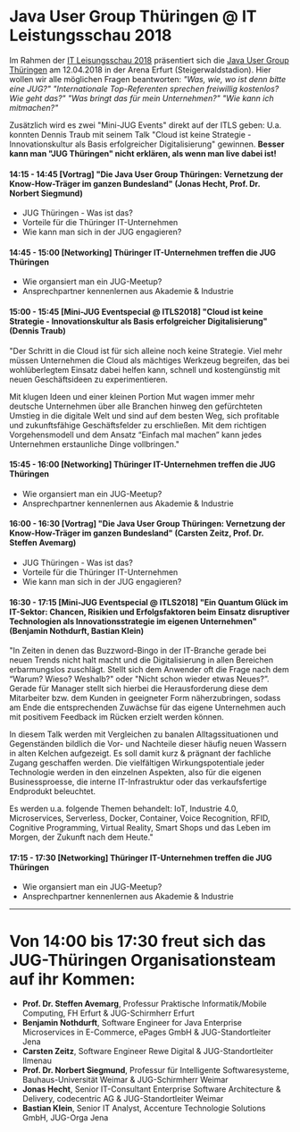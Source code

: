 # Java User Group Thüringen @ IT Leistungsschau 2018

Im Rahmen der [IT Leisungsschau 2018](http://www.it-leistungsschau.de/) präsentiert sich die [Java User Group Thüringen](http://www.jugth.de/) am 12.04.2018 in der Arena Erfurt (Steigerwaldstadion). Hier wollen wir alle möglichen Fragen beantworten: *"Was, wie, wo ist denn bitte eine JUG?"* *"Internationale Top-Referenten sprechen freiwillig kostenlos? Wie geht das?"* *"Was bringt das für mein Unternehmen?"* *"Wie kann ich mitmachen?"* 

Zusätzlich wird es zwei "Mini-JUG Events" direkt auf der ITLS geben: U.a. konnten Dennis Traub mit seinem Talk "Cloud ist keine Strategie - Innovationskultur als Basis erfolgreicher Digitalisierung" gewinnen. __Besser kann man "JUG Thüringen" nicht erklären, als wenn man live dabei ist!__

#### 14:15 - 14:45 [Vortrag] "Die Java User Group Thüringen: Vernetzung der Know-How-Träger im ganzen Bundesland" (Jonas Hecht, Prof. Dr. Norbert Siegmund)
- JUG Thüringen - Was ist das?
- Vorteile für die Thüringer IT-Unternehmen
- Wie kann man sich in der JUG engagieren?

#### 14:45 - 15:00 [Networking] Thüringer IT-Unternehmen treffen die JUG Thüringen
- Wie organsiert man ein JUG-Meetup?
- Ansprechpartner kennenlernen aus Akademie & Industrie 

#### 15:00 - 15:45 [Mini-JUG Eventspecial @ ITLS2018] "Cloud ist keine Strategie - Innovationskultur als Basis erfolgreicher Digitalisierung" (Dennis Traub)

"Der Schritt in die Cloud ist für sich alleine noch keine Strategie. Viel mehr müssen Unternehmen die Cloud als mächtiges Werkzeug begreifen, das bei wohlüberlegtem Einsatz dabei helfen kann, schnell und kostengünstig mit neuen Geschäftsideen zu experimentieren.

Mit klugen Ideen und einer kleinen Portion Mut wagen immer mehr deutsche Unternehmen über alle Branchen hinweg den gefürchteten Umstieg in die digitale Welt und sind auf dem besten Weg, sich profitable und zukunftsfähige Geschäftsfelder zu erschließen. Mit dem richtigen Vorgehensmodell und dem Ansatz “Einfach mal machen” kann jedes Unternehmen erstaunliche Dinge vollbringen."

#### 15:45 - 16:00 [Networking] Thüringer IT-Unternehmen treffen die JUG Thüringen
- Wie organsiert man ein JUG-Meetup?
- Ansprechpartner kennenlernen aus Akademie & Industrie

#### 16:00 - 16:30 [Vortrag] "Die Java User Group Thüringen: Vernetzung der Know-How-Träger im ganzen Bundesland" (Carsten Zeitz, Prof. Dr. Steffen Avemarg)
- JUG Thüringen - Was ist das?
- Vorteile für die Thüringer IT-Unternehmen
- Wie kann man sich in der JUG engagieren?

#### 16:30 - 17:15 [Mini-JUG Eventspecial @ ITLS2018] "Ein Quantum Glück im IT-Sektor: Chancen, Risikien und Erfolgsfaktoren beim Einsatz disruptiver Technologien als Innovationsstrategie im eigenen Unternehmen" (Benjamin Nothdurft, Bastian Klein)

"In Zeiten in denen das Buzzword-Bingo in der IT-Branche gerade bei neuen Trends nicht halt macht und die Digitalisierung in allen Bereichen erbarmungslos zuschlägt. Stellt sich dem Anwender oft die Frage nach dem “Warum? Wieso? Weshalb?" oder "Nicht schon wieder etwas Neues?”. Gerade für Manager stellt sich hierbei die Herausforderung diese dem Mitarbeiter bzw. dem Kunden in geeigneter Form näherzubringen, sodass am Ende die entsprechenden Zuwächse für das eigene Unternehmen auch mit positivem Feedback im Rücken erzielt werden können.

In diesem Talk werden mit Vergleichen zu banalen Alltagssituationen und Gegenständen bildlich die Vor- und Nachteile dieser häufig neuen Wassern in alten Kelchen aufgezeigt. Es soll damit kurz & prägnant der fachliche Zugang geschaffen werden. Die vielfältigen Wirkungspotentiale jeder Technologie werden in den einzelnen Aspekten, also für die eigenen Businessproesse, die interne IT-Infrastruktur oder das verkaufsfertige Endprodukt beleuchtet.

Es werden u.a. folgende Themen behandelt: IoT, Industrie 4.0, Microservices, Serverless, Docker, Container, Voice Recognition, RFID, Cognitive Programming, Virtual Reality, Smart Shops und das Leben im Morgen, der Zukunft nach dem Heute."

#### 17:15 - 17:30 [Networking] Thüringer IT-Unternehmen treffen die JUG Thüringen
- Wie organsiert man ein JUG-Meetup?
- Ansprechpartner kennenlernen aus Akademie & Industrie

---

# Von 14:00 bis 17:30 freut sich das JUG-Thüringen Organisationsteam auf ihr Kommen:

* __Prof. Dr. Steffen Avemarg__, Professur Praktische Informatik/Mobile Computing, FH Erfurt & JUG-Schirmherr Erfurt
* __Benjamin Nothdurft__, Software Engineer for Java Enterprise Microservices in E-Commerce, ePages GmbH & JUG-Standortleiter Jena 
* __Carsten Zeitz__, Software Engineer Rewe Digital & JUG-Standortleiter Ilmenau
* __Prof. Dr. Norbert Siegmund__, Professur für Intelligente Softwaresysteme, Bauhaus-Universität Weimar & JUG-Schirmherr Weimar
* __Jonas Hecht__, Senior IT-Consultant Enterprise Software Architecture & Delivery, codecentric AG & JUG-Standortleiter Weimar
* __Bastian Klein__, Senior IT Analyst, Accenture Technologie Solutions GmbH, JUG-Orga Jena


